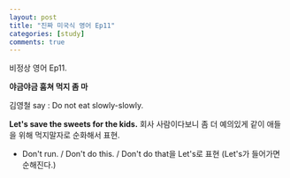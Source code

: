 ```yaml
---
layout: post
title: "진짜 미국식 영어 Ep11"
categories: [study]
comments: true
---
```


비정상 영어 Ep11. 

<b> 야금야금 훔쳐 먹지 좀 마</b>

김영철 say : Do not eat slowly-slowly.

<b> Let's save the sweets for the kids.</b>
회사 사람이다보니 좀 더 예의있게 같이 애들을 위해 먹지말자로 순화해서 표현.

+ Don't run. / Don't do this. / Don't do that을
Let's로 표현 &#40;Let's가 들어가면 순해진다.&#41;
